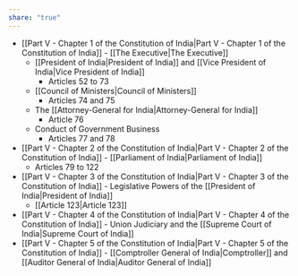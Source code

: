 ```yaml
---
share: "true"
---
```


- [[Part V - Chapter 1 of the Constitution of India|Part V - Chapter 1 of the Constitution of India]] - [[The Executive|The Executive]]
	- [[President of India|President of India]] and [[Vice President of India|Vice President of India]] 
		- Articles 52 to 73
	- [[Council of Ministers|Council of Ministers]] 
		- Articles 74 and 75
	- The [[Attorney-General for India|Attorney-General for India]] 
		- Article 76
	- Conduct of Government Business 
		- Articles 77 and 78
- [[Part V - Chapter 2 of the Constitution of India|Part V - Chapter 2 of the Constitution of India]] - [[Parliament of India|Parliament of India]] 
	- Articles 79 to 122
- [[Part V - Chapter 3 of the Constitution of India|Part V - Chapter 3 of the Constitution of India]] - Legislative Powers of the [[President of India|President of India]]
	- [[Article 123|Article 123]]
- [[Part V - Chapter 4 of the Constitution of India|Part V - Chapter 4 of the Constitution of India]] - Union Judiciary and the [[Supreme Court of India|Supreme Court of India]]
- [[Part V - Chapter 5 of the Constitution of India|Part V - Chapter 5 of the Constitution of India]] - [[Comptroller General of India|Comptroller]] and [[Auditor General of India|Auditor General of India]]